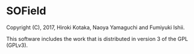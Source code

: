 # SOField
Copyright (C), 2017, Hiroki Kotaka, Naoya Yamaguchi and Fumiyuki Ishii.

This software includes the work that is distributed in version 3 of the GPL (GPLv3).
